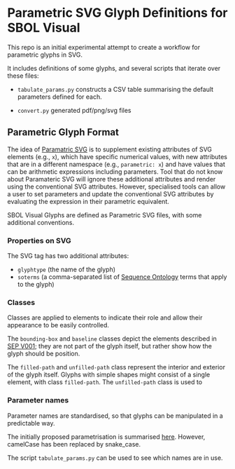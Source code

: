 # Parametric SVG Glyph Definitions for SBOL Visual

This repo is an initial experimental attempt to create a workflow for parametric glyphs in SVG.

It includes definitions of some glyphs, and several scripts that iterate over these files:

* `tabulate_params.py` constructs a CSV table summarising the default parameters defined for each.

* `convert.py` generated pdf/png/svg files 


## Parametric Glyph Format

The idea of [Paramatric SVG](https://github.com/projectshaped/parametric-svg/tree/master/packages/element) is to supplement
existing attributes of SVG elements (e.g., `x`), which have specific numerical values, with new attributes that are in a different namespace (e.g., `parametric: x`) and have values that can be arithmetic expressions including parameters.
Tool that do not know about Paramateric SVG will ignore these additional attributes and render using the conventional SVG attributes.
However, specialised tools can allow a user to set parameters and update the conventional SVG attributes by evaluating the expression in their parametric equivalent.

SBOL Visual Glyphs are defined as Parametric SVG files, with some additional conventions.


### Properties on SVG

The SVG tag has two additional attributes:

* `glyphtype` (the name of the glyph)
* `soterms` (a comma-separated list of [Sequence Ontology](http://www.sequenceontology.org/) terms that apply to the glyph)


### Classes

Classes are applied to elements to indicate their role and allow their appearance to be easily controlled.

The `bounding-box` and `baseline` classes depict the elements described in [SEP V001](https://github.com/SynBioDex/SBOL-visual/blob/master/SEPs/SEP_V001.md);
they are not part of the glyph itself, but rather show how the glyph should be position.

The `filled-path` and `unfilled-path` class represent the interior and exterior of the glyph itself.
Glyphs with simple shapes might consist of a single element, with class `filled-path`.
The `unfilled-path` class is used to 


### Parameter names

Parameter names are standardised, so that glyphs can be manipulated in a predictable way.

The initially proposed parametrisation is summarised [here](./docs/old-proposed-parametrisation.pdf).
However, camelCase has been replaced by snake_case.

The script `tabulate_params.py` can be used to see which names are in use.
